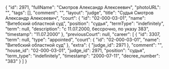 {
    "id": 2971,
    "fullName": "Смотров Александр Алексеевич",
    "photoURL": "",
    "tags": [],
    "comment": "",
    "layout": "judge",
    "title": "Судья Смотров Александр Алексеевич",
    "court": {
        "id": "02-000-03-01",
        "name": "Витебский областной суд",
        "position": "судья",
        "termType": "indefinitely",
        "term": null,
        "description": "c 11.07.2000, бессрочно, по указу 383",
        "timestamp": "11.07.2000"
    },
    "previousCourt": null,
    "career": [
        {
            "id": 3307,
            "term": null,
            "type": "appointed",
            "court": {
                "id": "02-000-03-01",
                "name": "Витебский областной суд"
            },
            "extra": {
                "judge_id": 2971
            },
            "comment": "",
            "house_id": "02-000-03-01",
            "judge_id": 2971,
            "position": "судья",
            "term_type": "indefinitely",
            "timestamp": "2000-07-11",
            "decree_number": "383"
        }
    ]
}